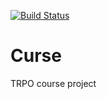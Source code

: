 [![Build Status](https://travis-ci.org/github/Lane-x/Curse.svg?branch=master)](https://travis-ci.org/github/Lane-x/Curse)
# Curse
TRPO course project